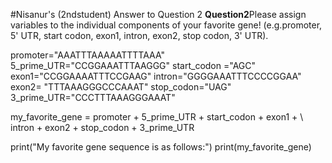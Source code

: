 #Nisanur's (2ndstudent) Answer to Question 2
**Question2**Please assign variables to the individual components of your favorite gene! (e.g.promoter, 5' UTR, start codon, exon1, intron, exon2, stop codon, 3' UTR).


promoter="AAATTTAAAAATTTTAAA"
5_prime_UTR="CCGGAAATTTAAGGG"
start_codon ="AGC"
exon1="CCGGAAAATTTCCGAAG"
intron="GGGGAAATTTCCCCGGAA"
exon2= "TTTAAAGGGCCCAAAT"
stop_codon="UAG"
3_prime_UTR="CCCTTTAAAGGGAAAT"

my_favorite_gene = promoter + 5_prime_UTR + start_codon + exon1 + \ intron + exon2 + stop_codon + 3_prime_UTR

print("My favorite gene sequence is as follows:")
print(my_favorite_gene)
